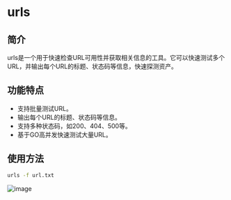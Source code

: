 # urls 
  
## 简介  
  
urls是一个用于快速检查URL可用性并获取相关信息的工具。它可以快速测试多个URL，并输出每个URL的标题、状态码等信息，快速探测资产。  
  
## 功能特点  
  
* 支持批量测试URL。  
* 输出每个URL的标题、状态码等信息。  
* 支持多种状态码，如200、404、500等。  
* 基于GO高并发快速测试大量URL。  
  
## 使用方法  
```bash
urls -f url.txt
```
![image](https://github.com/sspsec/urls/assets/142762749/749541e2-8dc5-4cbf-b0d5-1609d18a6c5c)


 
